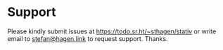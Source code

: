 # Support

Please kindly submit issues at https://todo.sr.ht/~sthagen/stativ or write email to stefan@hagen.link to request support. Thanks.

